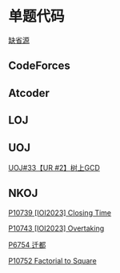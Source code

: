 # 单题代码

[缺省源](/blog/problem/code/default_source)

## CodeForces

## Atcoder

## LOJ

## UOJ

[UOJ#33【UR #2】树上GCD](/blog/problem/code/uoj33)

## NKOJ

[P10739 [IOI2023] Closing Time](/blog/problem/code/nkoj10739)

[P10743 [IOI2023] Overtaking](/blog/problem/code/nkoj10743)

[P6754 迁都](/blog/problem/code/nkoj6754)

[P10752 Factorial to Square](/blog/problem/code/nkoj10752)
